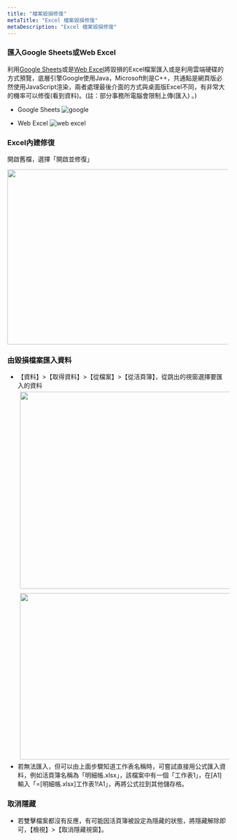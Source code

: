 ```yaml
---
title: "檔案毀損修復"
metaTitle: "Excel 檔案毀損修復"
metaDescription: "Excel 檔案毀損修復"
---
```


### 匯入Google Sheets或Web Excel

利用[Google Sheets](https://docs.google.com/spreadsheets/u/0/)或是[Web Excel](https://www.office.com/launch/excel)將毀損的Excel檔案匯入或是利用雲端硬碟的方式預覽，底層引擎Google使用Java，Microsoft則是C++，共通點是網頁版必然使用JavaScript渲染，兩者處理最後介面的方式與桌面版Excel不同，有非常大的機率可以修復(看到資料)。(註：部分事務所電腦會限制上傳(匯入) 。)

- Google Sheets
  <img src="https://imgur.com/Omo0OWI.png"  alt="google" />  

- Web Excel
  <img src="https://imgur.com/lPJ3WPa.png"   alt="web excel" />

### Excel內建修復

開啟舊檔，選擇「開啟並修復」

<img src="https://imgur.com/XJIu26I.png"  alt="" width="600" height="400"/>

### 由毀損檔案匯入資料
- 【資料】>【取得資料】>【從檔案】>【從活頁簿】，從跳出的視窗選擇要匯入的資料
  <img src="https://imgur.com/xPKlYDm.png"  style="margin:5px" alt="" width="500" height="450" />
  <img src="https://imgur.com/B4hxYkT.png" style="margin:5px"  alt="" width="500" height="380"/>
- 若無法匯入，但可以由上面步驟知道工作表名稱時，可嘗試直接用公式匯入資料，例如活頁簿名稱為「明細帳.xlsx」，該檔案中有一個「工作表1」，在[A1]輸入「=[明細帳.xlsx]工作表1!A1」，再將公式拉到其他儲存格。
  
### 取消隱藏
- 若雙擊檔案都沒有反應，有可能因活頁簿被設定為隱藏的狀態，將隱藏解除即可，【檢視】>【取消隱藏視窗】。
  <img src="https://imgur.com/IpgIXNN.png"   alt="" />